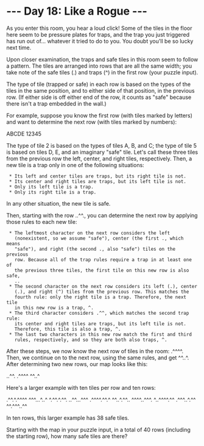 # --- Day 18: Like a Rogue ---

   As you enter this room, you hear a loud click! Some of the tiles in the
   floor here seem to be pressure plates for traps, and the trap you just
   triggered has run out of... whatever it tried to do to you. You doubt
   you'll be so lucky next time.

   Upon closer examination, the traps and safe tiles in this room seem to
   follow a pattern. The tiles are arranged into rows that are all the same
   width; you take note of the safe tiles (.) and traps (^) in the first row
   (your puzzle input).

   The type of tile (trapped or safe) in each row is based on the types of
   the tiles in the same position, and to either side of that position, in
   the previous row. (If either side is off either end of the row, it counts
   as "safe" because there isn't a trap embedded in the wall.)

   For example, suppose you know the first row (with tiles marked by letters)
   and want to determine the next row (with tiles marked by numbers):

 ABCDE
 12345

   The type of tile 2 is based on the types of tiles A, B, and C; the type of
   tile 5 is based on tiles D, E, and an imaginary "safe" tile. Let's call
   these three tiles from the previous row the left, center, and right tiles,
   respectively. Then, a new tile is a trap only in one of the following
   situations:

     * Its left and center tiles are traps, but its right tile is not.
     * Its center and right tiles are traps, but its left tile is not.
     * Only its left tile is a trap.
     * Only its right tile is a trap.

   In any other situation, the new tile is safe.

   Then, starting with the row ..^^., you can determine the next row by
   applying those rules to each new tile:

     * The leftmost character on the next row considers the left
       (nonexistent, so we assume "safe"), center (the first ., which means
       "safe"), and right (the second ., also "safe") tiles on the previous
       row. Because all of the trap rules require a trap in at least one of
       the previous three tiles, the first tile on this new row is also safe,
       ..
     * The second character on the next row considers its left (.), center
       (.), and right (^) tiles from the previous row. This matches the
       fourth rule: only the right tile is a trap. Therefore, the next tile
       in this new row is a trap, ^.
     * The third character considers .^^, which matches the second trap rule:
       its center and right tiles are traps, but its left tile is not.
       Therefore, this tile is also a trap, ^.
     * The last two characters in this new row match the first and third
       rules, respectively, and so they are both also traps, ^.

   After these steps, we now know the next row of tiles in the room: .^^^^.
   Then, we continue on to the next row, using the same rules, and get ^^..^.
   After determining two new rows, our map looks like this:

 ..^^.
 .^^^^
 ^^..^

   Here's a larger example with ten tiles per row and ten rows:

 .^^.^.^^^^
 ^^^...^..^
 ^.^^.^.^^.
 ..^^...^^^
 .^^^^.^^.^
 ^^..^.^^..
 ^^^^..^^^.
 ^..^^^^.^^
 .^^^..^.^^
 ^^.^^^..^^

   In ten rows, this larger example has 38 safe tiles.

   Starting with the map in your puzzle input, in a total of 40 rows
   (including the starting row), how many safe tiles are there?

